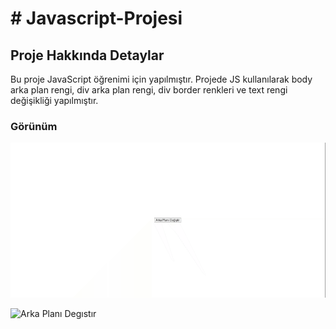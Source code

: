 <h1> # Javascript-Projesi </h1>


<h2>Proje Hakkında Detaylar </h2>

Bu proje JavaScript öğrenimi için yapılmıştır.
Projede JS kullanılarak body arka plan rengi, div arka plan rengi, div border renkleri ve text rengi değişikliği yapılmıştır.


<h3> Görünüm </h3>

![](Arka_Plan.gif)




![Arka Planı Degıstır](https://user-images.githubusercontent.com/108582305/205378116-3aac6064-a54f-4b65-b64c-4bc7def8d129.gif)

